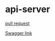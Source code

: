 # api-server


[pull request](https://github.com/Hidayasyam-a401-advanced-javascript/api-server/pull/1)

[Swagger link](https://app.swaggerhub.com/apis/HidayaSyam/default-title/0.1)
